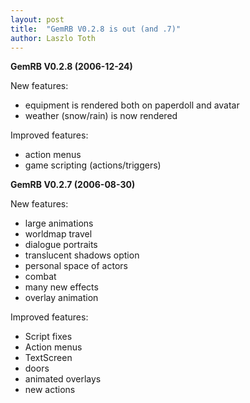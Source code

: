 ```yaml
---
layout: post
title:  "GemRB V0.2.8 is out (and .7)"
author: Laszlo Toth
---
```


**GemRB V0.2.8 (2006-12-24)**

New features:
- equipment is rendered both on paperdoll and avatar
- weather (snow/rain) is now rendered

Improved features:
- action menus
- game scripting (actions/triggers)

**GemRB V0.2.7 (2006-08-30)**

New features:
- large animations
- worldmap travel
- dialogue portraits
- translucent shadows option
- personal space of actors
- combat
- many new effects
- overlay animation

Improved features:
- Script fixes
- Action menus
- TextScreen
- doors
- animated overlays
- new actions
